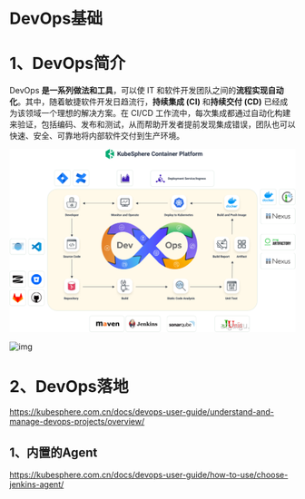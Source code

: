 # DevOps基础

# 1、DevOps简介

DevOps **是一系列做法和工具**，可以使 IT 和软件开发团队之间的**流程实现自动化**。其中，随着敏捷软件开发日趋流行，**持续集成 (CI)** 和**持续交付 (CD)** 已经成为该领域一个理想的解决方案。在 CI/CD 工作流中，每次集成都通过自动化构建来验证，包括编码、发布和测试，从而帮助开发者提前发现集成错误，团队也可以快速、安全、可靠地将内部软件交付到生产环境。

 

![img](./assets/1632308791299-29ecf126-98a4-474e-9140-5b9ec101cf45.png)









![img](https://cdn.nlark.com/yuque/0/2021/png/1613913/1632309093275-6776334a-5a8d-4b44-8821-f8f4382858ff.png?x-oss-process=image%2Fwatermark%2Ctype_d3F5LW1pY3JvaGVp%2Csize_24%2Ctext_YXRndWlndS5jb20gIOWwmuehheiwtw%3D%3D%2Ccolor_FFFFFF%2Cshadow_50%2Ct_80%2Cg_se%2Cx_10%2Cy_10)



# 2、DevOps落地

https://kubesphere.com.cn/docs/devops-user-guide/understand-and-manage-devops-projects/overview/



## 1、内置的Agent

https://kubesphere.com.cn/docs/devops-user-guide/how-to-use/choose-jenkins-agent/
